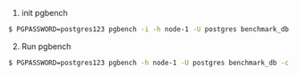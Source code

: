 1. init pgbench
```bash
$ PGPASSWORD=postgres123 pgbench -i -h node-1 -U postgres benchmark_db
```
2. Run pgbench
```bash
$ PGPASSWORD=postgres123 pgbench -h node-1 -U postgres benchmark_db -c 10 -T 600
```